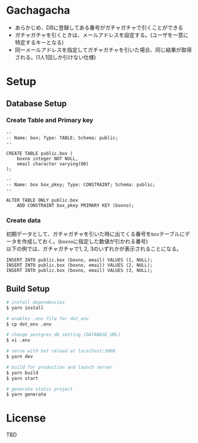# Gachagacha

- あらかじめ、DBに登録してある番号がガチャガチャで引くことができる
- ガチャガチャを引くときは、メールアドレスを設定する。(ユーザを一意に特定するキーとなる)
- 同一メールアドレスを指定してガチャガチャを引いた場合、同じ結果が取得される。(1人1回しか引けない仕様)

# Setup

## Database Setup

### Create Table and Primary key
```postgresql
--
-- Name: box; Type: TABLE; Schema: public;
--

CREATE TABLE public.box (
    boxno integer NOT NULL,
    email character varying(80)
);

--
-- Name: box box_pkey; Type: CONSTRAINT; Schema: public; 
--

ALTER TABLE ONLY public.box
    ADD CONSTRAINT box_pkey PRIMARY KEY (boxno);
```

### Create data

初期データとして、ガチャガチャを引いた時に出てくる番号を```box```テーブルにデータを作成しておく。(```boxno```に指定した数値が引かれる番号)\
以下の例では、ガチャガチャで1, 2, 3のいずれかが表示されることになる。

```postgresql
INSERT INTO public.box (boxno, email) VALUES (1, NULL);
INSERT INTO public.box (boxno, email) VALUES (2, NULL);
INSERT INTO public.box (boxno, email) VALUES (3, NULL);
```

## Build Setup

```bash
# install dependencies
$ yarn install

# enables .env file for dot_env 
$ cp dot_env .env

# change postgres db setting (DATABASE_URL)
$ vi .env

# serve with hot reload at localhost:3000
$ yarn dev

# build for production and launch server
$ yarn build
$ yarn start

# generate static project
$ yarn generate
```

# License
TBD